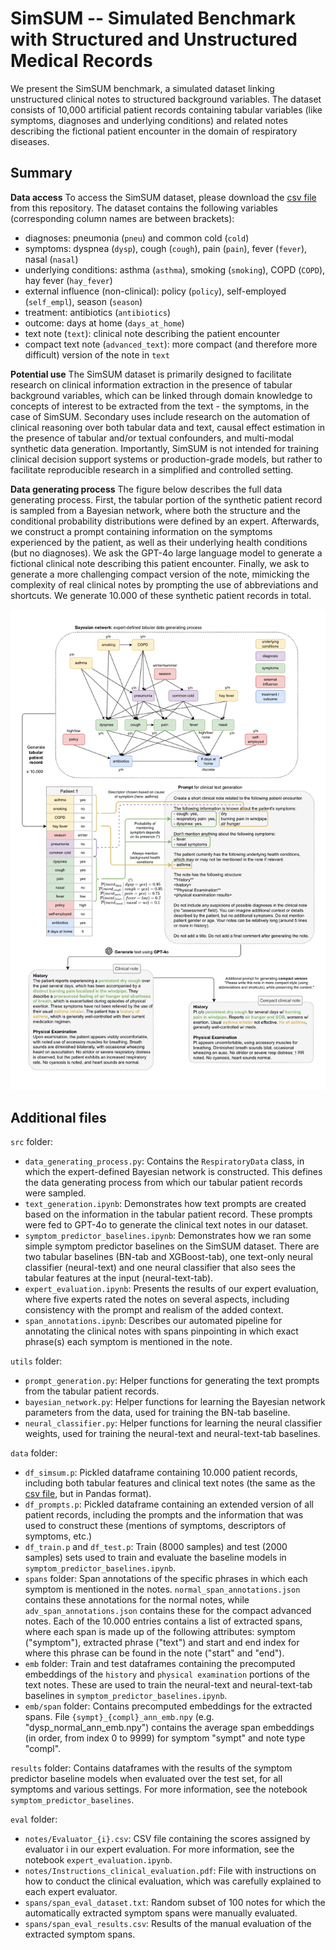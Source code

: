# SimSUM -- Simulated Benchmark with Structured and Unstructured Medical Records

We present the SimSUM benchmark, a simulated dataset linking unstructured clinical notes to structured background variables. The dataset consists of 10,000 artificial patient records containing tabular variables (like symptoms, diagnoses and underlying conditions) and related notes describing the fictional patient encounter in the domain of respiratory diseases. 

## Summary

**Data access** To access the SimSUM dataset, please download the [csv file](https://github.com/prabaey/SimSUM/blob/main/SimSUM.csv) from this repository. The dataset contains the following variables (corresponding column names are between brackets): 
- diagnoses: pneumonia (`pneu`) and common cold (`cold`)
- symptoms: dyspnea (`dysp`), cough (`cough`), pain (`pain`), fever (`fever`), nasal (`nasal`)
- underlying conditions: asthma (`asthma`), smoking (`smoking`), COPD (`COPD`), hay fever (`hay_fever`)
- external influence (non-clinical): policy (`policy`), self-employed (`self_empl`), season (`season`)
- treatment: antibiotics (`antibiotics`)
- outcome: days at home (`days_at_home`)
- text note (`text`): clinical note describing the patient encounter
- compact text note (`advanced_text`): more compact (and therefore more difficult) version of the note in `text`

**Potential use** The SimSUM dataset is primarily designed to facilitate research on clinical information extraction in the presence of tabular background variables, which can be linked through domain knowledge to concepts of interest to be extracted from the text - the symptoms, in the case of SimSUM. Secondary uses include research on the automation of clinical reasoning over both tabular data and text, causal effect estimation in the presence of tabular and/or textual confounders, and multi-modal synthetic data generation. Importantly, SimSUM is not intended for training clinical decision support systems or production-grade models, but rather to facilitate reproducible research in a simplified and controlled setting.

**Data generating process** The figure below describes the full data generating process. First, the tabular portion of the synthetic patient record is sampled from a Bayesian network, where both the structure and the conditional probability distributions were defined by an expert. Afterwards, we construct a prompt containing information on the symptoms experienced by the patient, as well as their underlying health conditions (but no diagnoses). We ask the GPT-4o large language model to generate a fictional clinical note describing this patient encounter. Finally, we ask to generate a more challenging compact version of the note, mimicking the complexity of real clinical notes by prompting the use of abbreviations and shortcuts. We generate 10.000 of these synthetic patient records in total. 

<p float="center">
<img src="img/data_generating_process.png" width="1000" />
</p>

## Additional files

`src` folder:
- `data_generating_process.py`: Contains the `RespiratoryData` class, in which the expert-defined Bayesian network is constructed. This defines the data generating process from which our tabular patient records were sampled.
- `text_generation.ipynb`: Demonstrates how text prompts are created based on the information in the tabular patient record. These prompts were fed to GPT-4o to generate the clinical text notes in our dataset.
- `symptom_predictor_baselines.ipynb`: Demonstrates how we ran some simple symptom predictor baselines on the SimSUM dataset. There are two tabular baselines (BN-tab and XGBoost-tab), one text-only neural classifier (neural-text) and one neural classifier that also sees the tabular features at the input (neural-text-tab).
- `expert_evaluation.ipynb`: Presents the results of our expert evaluation, where five experts rated the notes on several aspects, including consistency with the prompt and realism of the added context.
- `span_annotations.ipynb`: Describes our automated pipeline for annotating the clinical notes with spans pinpointing in which exact phrase(s) each symptom is mentioned in the note. 

`utils` folder: 
- `prompt_generation.py`: Helper functions for generating the text prompts from the tabular patient records.
- `bayesian_network.py`: Helper functions for learning the Bayesian network parameters from the data, used for training the BN-tab baseline.
- `neural_classifier.py`: Helper functions for learning the neural classifier weights, used for training the neural-text and neural-text-tab baselines.

`data` folder: 
- `df_simsum.p`: Pickled dataframe containing 10.000 patient records, including both tabular features and clinical text notes (the same as the [csv file](https://github.com/prabaey/SimSUM/blob/main/SimSUM.csv), but in Pandas format).
- `df_prompts.p`: Pickled dataframe containing an extended version of all patient records, including the prompts and the information that was used to construct these (mentions of symptoms, descriptors of symptoms, etc.)
- `df_train.p` and `df_test.p`: Train (8000 samples) and test (2000 samples) sets used to train and evaluate the baseline models in `symptom_predictor_baselines.ipynb`.
- `spans` folder: Span annotations of the specific phrases in which each symptom is mentioned in the notes. `normal_span_annotations.json` contains these annotations for the normal notes, while `adv_span_annotations.json` contains these for the compact advanced notes. Each of the 10.000 entries contains a list of extracted spans, where each span is made up of the following attributes: symptom ("symptom"), extracted phrase ("text") and start and end index for where this phrase can be found in the note ("start" and "end").
- `emb` folder: Train and test dataframes containing the precomputed embeddings of the ``history`` and ``physical examination`` portions of the text notes. These are used to train the neural-text and neural-text-tab baselines in `symptom_predictor_baselines.ipynb`.
- `emb/span` folder: Contains precomputed embeddings for the extracted spans. File `{sympt}_{compl}_ann_emb.npy` (e.g. "dysp_normal_ann_emb.npy") contains the average span embeddings (in order, from index 0 to 9999) for symptom "sympt" and note type "compl". 

`results` folder: Contains dataframes with the results of the symptom predictor baseline models when evaluated over the test set, for all symptoms and various settings. For more information, see the notebook `symptom_predictor_baselines`. 

`eval` folder: 
- `notes/Evaluator_{i}.csv`: CSV file containing the scores assigned by evaluator i in our expert evaluation. For more information, see the notebook `expert_evaluation.ipynb`.
- `notes/Instructions_clinical_evaluation.pdf`: File with instructions on how to conduct the clinical evaluation, which was carefully explained to each expert evaluator.
- `spans/span_eval_dataset.txt`: Random subset of 100 notes for which the automatically extracted symptom spans were manually evaluated.
- `spans/span_eval_results.csv`: Results of the manual evaluation of the extracted symptom spans. 
  
